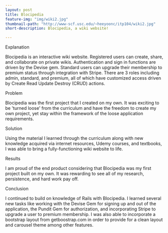 ```yaml
---
layout: post
title: Blocipedia
feature-img: "img/wiki2.jpg"
thumbnail-path: "http://www-scf.usc.edu/~heeyoonc/itp104/wiki2.jpg"
short-description: Blocipedia, a wiki website!

---
```


Explanation

Blocipedia is an interactive wiki website. Registered users can create, share, and collaborate on private wikis. Authentication and sign in functions are driven by the Devise gem. Standard users can upgrade their membership to premium status through integration with Stripe. There are 3 roles including admin, standard, and premium, all of which have customized access driven by Create Read Update Destroy (CRUD) actions.

Problem

Blocipedia was the first project that I created on my own. It was exciting to be 'turned loose' from the curriculum and have the freedom to create my own project, yet stay within the framework of the loose application requirements.

Solution

Using the material I learned through the curriculum along with new knowledge acquired via internet resources, Udemy courses, and textbooks, I was able to bring a fully-functioning wiki website to life.

Results

I am proud of the end product considering that Blocipedia was my first project built on my own. It was rewarding to see all of my research, persistence, and hard work pay off.

Conclusion

I continued to build on knowledge of Rails with Blocipedia. I learned several new tasks like working with the Devise Gem for signing up and out of the application, the Pundit Gem for authorization, and incorporating Stripe to upgrade a user to premium membership. I was also able to incorporate a bootstrap layout from getboostrap.com in order to provide for a clean layout and carousel theme among other features. 
